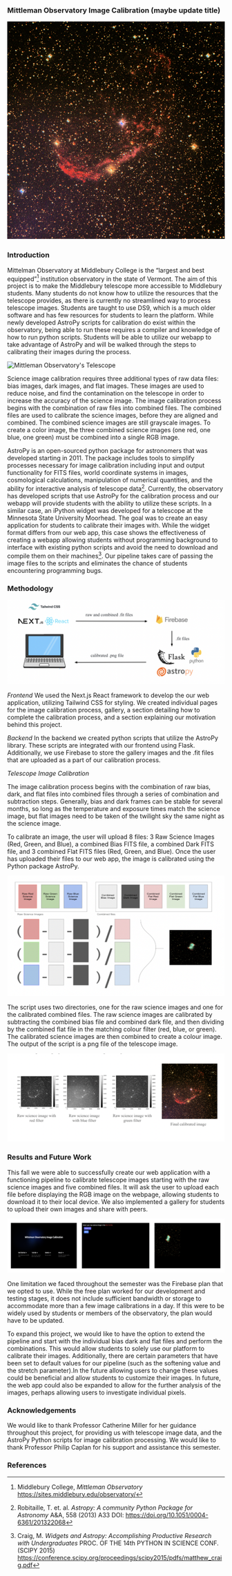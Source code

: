 ### Mittleman Observatory Image Calibration (maybe update title)

![](images/img_space.png)

### Introduction

Mittelman Observatory at Middlebury College is the “largest and best equipped”[^Middlebury] institution observatory in the state of Vermont. The aim of this project is to make the Middlebury telescope more accessible to Middlebury students. Many students do not know how to utilize the resources that the telescope provides, as there is currently no streamlined way to process telescope images. Students are taught to use DS9, which is a much older software and has few resources for students to learn the platform. While newly developed AstroPy scripts for calibration do exist within the observatory, being able to run these requires a compiler and knowledge of how to run python scripts. Students will be able to utilize our webapp to take advantage of AstroPy and will be walked through the steps to calibrating their images during the process.

![Mittleman Observatory's Telescope](images/img_telescope.png)

Science image calibration requires three additional types of raw data files: bias images, dark images, and flat images. These images are used to reduce noise, and find the contamination on the telescope in order to increase the accuracy of the science image. The image calibration process begins with the combination of raw files into combined files. The combined files are used to calibrate the science images, before they are aligned and combined. The combined science images are still grayscale images. To create a color image, the three combined science images (one red, one blue, one green) must be combined into a single RGB image.

AstroPy is an open-sourced python package for astronomers that was developed starting in 2011. The package includes tools to simplify processes necessary for image calibration including input and output functionality for FITS files, world coordinate systems in images, cosmological calculations, manipulation of numerical quantities, and the ability for interactive analysis of telescope data[^Robitaille2013]. Currently, the observatory has developed scripts that use AstroPy for the calibration process and our webapp will provide students with the ability to utilize these scripts. In a similar case, an iPython widget was developed for a telescope at the Minnesota State University Moorhead. The goal was to create an easy application for students to calibrate their images with. While the widget format differs from our web app, this case shows the effectiveness of creating a webapp allowing students without programming background to interface with existing python scripts and avoid the need to download and compile them on their machines[^Craig2015]. Our pipeline takes care of passing the image files to the scripts and eliminates the chance of students encountering programming bugs. 


### Methodology 
![](images/img_methodology.png)

*Frontend*
We used the Next.js React framework to develop the our web application, utilizing Tailwind CSS for styling. We created individual pages for the image calibration process, gallery, a section detailing how to complete the calibration process, and a section explaining our motivation behind this project. 

*Backend*
In the backend we created python scripts that utilize the AstroPy library. These scripts are integrated with our frontend using Flask. Additionally, we use Firebase to store the gallery images and the .fit files that are uploaded as a part of our calibration process. 

*Telescope Image Calibration*

The image calibration process begins with the combination of raw bias, dark, and flat files into combined files through a series of combination and subtraction steps. Generally, bias and dark frames can be stable for several months, so long as the temperature and exposure times match the science image, but flat images need to be taken of the twilight sky the same night as the science image.

To calibrate an image, the user will upload 8 files: 3 Raw Science Images (Red, Green, and Blue), a combined Bias FITS file, a combined Dark FITS file, and 3 combined Flat FITS files (Red, Green, and Blue). Once the user has uploaded their  files to our web app, the image is calibrated using the Python package AstroPy. 

![](images/img_telescope_process.png)

The script uses two directories, one for the raw science images and one for the calibrated combined files. The raw science images are calibrated by subtracting the combined bias file and combined dark file, and then dividing by the combined flat file in the matching colour filter (red, blue, or green). The calibrated science images are then combined to create a colour image. The output of the script is a png file of the telescope image.

![](images/img_rgb.png)

### Results and Future Work
This fall we were able to successfully create our web application with a functioning pipeline to calibrate telescope images starting with the raw science images and five combined files. It will ask the user to upload each file before displaying the RGB image on the webpage, allowing students to download it to their local device. We also implemented a gallery for students to upload their own images and share with peers.

![](images/img_frontend.png)

One limitation we faced throughout the semester was the Firebase plan that we opted to use. While the free plan worked for our development and testing stages, it does not include sufficient bandwidth or storage to accommodate more than a few image calibrations in a day. If this were to be widely used by students or members of the observatory, the plan would have to be updated. 

To expand this project, we would like to have the option to extend the pipeline and start with the individual bias dark and flat files and perform the combinations. This would allow students to solely use our platform to calibrate their images. Additionally, there are certain parameters that have been set to default values for our pipeline (such as the softening value and the stretch parameter).In the future allowing users to change these values could be beneficial and allow students to customize their images. In future, the web app could also be expanded to allow for the further analysis of the images, perhaps allowing users to investigate individual pixels. 


### Acknowledgements
We would like to thank Professor Catherine Miller for her guidance throughout this project, for providing us with telescope image data, and the AstroPy Python scripts for image calibration processing. We would like to thank Professor Philip Caplan for his support and assistance this semester.  

### References

[^Craig2015]: Craig, M. *Widgets and Astropy: Accomplishing Productive Research with Undergraduates* PROC. OF THE 14th PYTHON IN SCIENCE CONF. (SCIPY 2015) https://conference.scipy.org/proceedings/scipy2015/pdfs/matthew_craig.pdf 

[^Middlebury]: Middlebury College, *Mittleman Observatory* https://sites.middlebury.edu/observatory/

[^Robitaille2013]: Robitaille, T. et. al. *Astropy: A community Python Package for Astronomy* A&A, 558 (2013) A33 DOI: https://doi.org/10.1051/0004-6361/201322068

